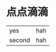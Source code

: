 点点滴滴
========

<table>
    <tr>
        <td>yes</td>
        <td>hah</td>
    </tr>
    <tr>
        <td>second</td>
        <td>hah</td>
    </tr>
</table>
